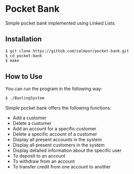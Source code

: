 # Pocket Bank

Simple pocket bank implemented using Linked Lists

## Installation

```bash
$ git clone https://github.com/salmoor/pocket-bank.git
$ cd pocket-bank
$ make
```

## How to Use

You can run the program in the following way:

```bash
$ ./BanlingSystem
```

Simple pocket bank offers the following functions:

- Add a customer
- Delete a customer
- Add an account for a specific customer
- Delete a specific account of a customer
- Display all present accounts in the system
- Display all present customers in the system
- Display detailed information about the specific user
- To deposit to an account
- To withdraw from an account
- To transfer credit from one account to another